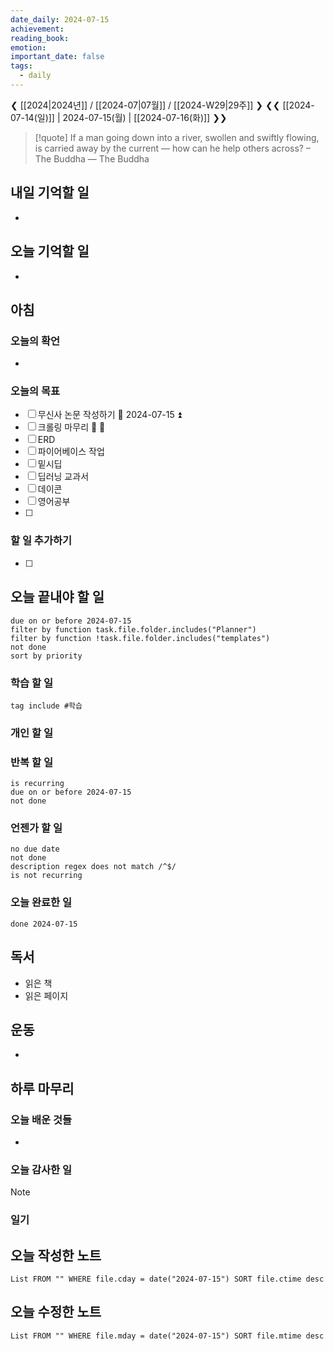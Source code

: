 ```yaml
---
date_daily: 2024-07-15
achievement: 
reading_book: 
emotion: 
important_date: false
tags:
  - daily
---
```

❮ [[2024|2024년]] / [[2024-07|07월]] / [[2024-W29|29주]] ❯
❮❮ [[2024-07-14(일)]] | 2024-07-15(월) | [[2024-07-16(화)]] ❯❯


> [!quote] If a man going down into a river, swollen and swiftly flowing, is carried away by the current — how can he help others across? – The Buddha
> — The Buddha

## 내일 기억할 일 
-

## 오늘 기억할 일
- 
## 아침 
### 오늘의 확언 
- 
### 오늘의 목표 
- [ ] 무신사 논문 작성하기 📅 2024-07-15 ⏫ 
- [ ] 크롤링 마무리 📅 🔺 
- [ ] ERD
- [ ] 파이어베이스 작업
- [ ] 밑시딥
- [ ] 딥러닝 교과서
- [ ] 데이콘
- [ ] 영어공부
- [ ] 

### 할 일 추가하기 
- [ ] 

## 오늘 끝내야 할 일 
```tasks
due on or before 2024-07-15 
filter by function task.file.folder.includes("Planner") 
filter by function !task.file.folder.includes("templates") 
not done 
sort by priority 
```
### 학습 할 일 
```tasks 
tag include #학습 
``` 
### 개인 할 일 

### 반복 할 일 
```tasks
is recurring
due on or before 2024-07-15 
not done
```

### 언젠가 할 일 
```tasks 
no due date 
not done 
description regex does not match /^$/
is not recurring
``` 
### 오늘 완료한 일 
```tasks
done 2024-07-15 
``` 
## 독서 
- 읽은 책 
- 읽은 페이지 
## 운동 
- 
## 하루 마무리 
### 오늘 배운 것들 
- 
### 오늘 감사한 일 
>[!note] 


### 일기 
## 오늘 작성한 노트 
```dataview 
List FROM "" WHERE file.cday = date("2024-07-15") SORT file.ctime desc 
``` 
## 오늘 수정한 노트 
 ```dataview 
 List FROM "" WHERE file.mday = date("2024-07-15") SORT file.mtime desc 
 ```
 